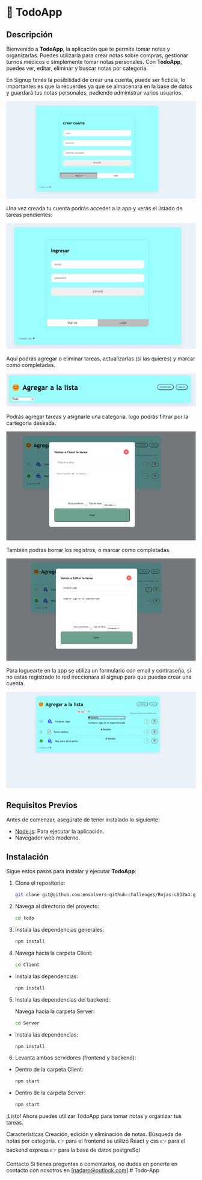 # 📝 TodoApp

## Descripción
Bienvenido a **TodoApp**, la aplicación que te permite tomar notas y organizarlas. Puedes utilizarla para crear notas sobre compras, gestionar turnos médicos o simplemente tomar notas personales. Con **TodoApp**, puedes ver, editar, eliminar y buscar notas por categoría.

En Signup tenés la posibilidad de crear una cuenta, puede ser ficticia, lo importantes es que la recuerdes
ya que se almacenará en la base de datos y guardará tus notas personales, pudiendo administrar varios usuarios.

<img src="./todos/Client/public/crear.png" alt="Home">

Una vez creada tu cuenta podrás acceder a la app y verás el listado de tareas pendientes:

<img src="./todos/Client/public/ingresar.png" alt="Home">

Aquí podrás agregar o eliminar tareas, actualizarlas (si las quieres) y marcar como
completadas.

<img src="./todos/Client/public/image1.png" alt="Home">

Podrás agregar tareas y asignarle una categoria. lugo podrás filtrar por la cartegoria deseada.

<img src="./todos/Client/public/agregar.png" alt="Home">

También podras borrar los registros, o marcar como completadas.

<img src="./todos/Client/public/editar.png" alt="Home">

Para loguearte en la app se utiliza un formulario con email y contraseña, si no estas registrado te red
ireccionara al signup para que puedas crear una cuenta.

<img src="./todos/Client/public/lista.png" alt="Home">


## Requisitos Previos
Antes de comenzar, asegúrate de tener instalado lo siguiente:
- [Node.js](https://nodejs.org/): Para ejecutar la aplicación.
- Navegador web moderno.

## Instalación
Sigue estos pasos para instalar y ejecutar **TodoApp**:

1. Clona el repositorio:
   ```bash
   git clone git@github.com:ensolvers-github-challenges/Rojas-c832a4.git
2. Navega al directorio del proyecto:
   ```bash
   cd todo
3. Instala las dependencias generales:
   ```bash
   npm install
4. Navega hacia la carpeta Client:
   ```bash
   cd Client
- Instala las dependencias: 
   ```bash
   npm install
5. Instala las dependencias del backend:
   
   Navega hacia la carpeta Server:
   ```bash
   cd Server
- Instala las dependencias: 
   ```bash 
   npm install
6. Levanta ambos servidores (frontend y backend):
- Dentro de la carpeta Client:
   ```bash
   npm start

- Dentro de la carpeta Server:

   ```bash
   npm start

¡Listo! Ahora puedes utilizar TodoApp para tomar notas y organizar tus tareas.

Características
Creación, edición y eliminación de notas.
Búsqueda de notas por categoría.
👉 para el frontend se utilizó React y css
👉 para el backend express
👉 para la base de datos postgreSql




Contacto
Si tienes preguntas o comentarios, no dudes en ponerte en contacto con nosotros en [nadaro@outlook.com].# Todo-App

